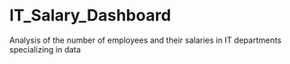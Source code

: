 # IT_Salary_Dashboard
Analysis of the number of employees and their salaries in IT departments specializing in data
